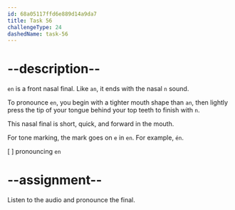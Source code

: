```yaml
---
id: 68a05117ffd6e889d14a9da7
title: Task 56
challengeType: 24
dashedName: task-56
---
```


<!--SPEAKING-->

<!-- (Audio) A: en -->

# --description--

`en` is a front nasal final. Like `an`, it ends with the nasal `n` sound.

To pronounce `en`, you begin with a tighter mouth shape than `an`, then lightly press the tip of your tongue behind your top teeth to finish with `n`.

This nasal final is short, quick, and forward in the mouth.

For tone marking, the mark goes on `e` in `en`. For example, `én`.

[ ] pronouncing `en`

# --assignment--

Listen to the audio and pronounce the final.
